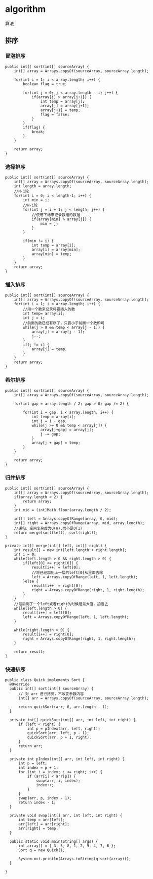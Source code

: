 # algorithm
算法


## 排序

### 冒泡排序

	public int[] sort(int[] sourceArray) {
		int[] array = Arrays.copyOf(sourceArray, sourceArray.length);
		
		for(int i = 1; i < array.length; i++) {
			boolean flag = true;
			
			for(int j = 0; j < array.length - i; j++) {
				if(array[j] > array[j+1]) {
					int temp = array[j];
					array[j] = array[j+1];
					array[j+1] = temp;
					flag = false;
				}
			}
			if(flag) {
				break;
			}
		}
		
		return array;
	}
	

### 选择排序

	public int[] sort(int[] sourceArray) {
		int[] array = Arrays.copyOf(sourceArray, sourceArray.length);
		int length = array.length;
		//N-1轮
		for(int i = 0; i < length-1; i++) {
			int min = i;
			//N-i轮
			for(int j = i + 1; j < length; j++) {
				//使用下标来记录数组的数据
				if(array[min] > array[j]) {
					min = j;
				}
			}
			
			if(min != i) {
				int temp = array[i];
				array[i] = array[min];
				array[min] = temp;
			}
		}
		return array;
	}
	
	
### 插入排序

	public int[] sort(int[] sourceArray) {
		int[] array = Arrays.copyOf(sourceArray, sourceArray.length);
		for(int i = 1; i < array.length; i++) {
			//用一个数来记录将要插入的数
			int temp= array[i];
			int j = i;
			//前面的数已经有序了，只要小于前面一个数即可
			while(j > 0 && temp < array[j - 1]) {
				array[j] = array[j - 1];
				j--;
			}
			if(j != i) {
				array[j] = temp;
			}
		}
		return array;
	}
  
  
  ### 希尔排序
  
  	public int[] sort(int[] sourceArray) {
		int[] array = Arrays.copyOf(sourceArray, sourceArray.length);
		
        for(int gap = array.length / 2; gap > 0; gap /= 2) {
        	
        	for(int i = gap; i < array.length; i++) {
        		int temp = array[i];
        		int j = i - gap;
        		while(j >= 0 && temp < array[j]) {
        			array[j+gap] = array[j];
        			j -= gap;
        		}
        		array[j + gap] = temp;
        	}
        }

        return array;
    }
    
   
### 归并排序


	public int[] sort(int[] sourceArray) {
		int[] array = Arrays.copyOf(sourceArray, sourceArray.length);
		if(array.length < 2) {
			return array;
		}
		int mid = (int)Math.floor(array.length / 2);
		
		int[] left = Arrays.copyOfRange(array, 0, mid);
		int[] right = Arrays.copyOfRange(array, mid, array.length);
		//递归，空间复杂度为O(n),而不是O(1)
		return merge(sort(left), sort(right));
	}
	
	private int[] merge(int[] left, int[] right) {
		int result[] = new int[left.length + right.length];
		int i = 0;
		while(left.length > 0 && right.length > 0) {
			if(left[0] <= right[0]) {
				result[i++] = left[0];
				//将已经加到上一层的left[0]从里面去除
				left = Arrays.copyOfRange(left, 1, left.length);
			}else {
				result[i++] = right[0];
				right = Arrays.copyOfRange(right, 1, right.length);
			}
		}
		//最后剩了一个left或者right的时候是最大值，加进去
		while(left.length > 0) {
			result[i++] = left[0];
			left = Arrays.copyOfRange(left, 1, left.length);
		}
		
		while(right.length > 0) {
			result[i++] = right[0];
			right = Arrays.copyOfRange(right, 1, right.length);
		}
		
		return result;
	}
  
  
  
  ### 快速排序
  ```
  public class Quick implements Sort {
	@Override
	public int[] sort(int[] sourceArray) {
		// 对 arr 进行拷贝，不改变参数内容
		int[] arr = Arrays.copyOf(sourceArray, sourceArray.length);

		return quickSort(arr, 0, arr.length - 1);
	}

	private int[] quickSort(int[] arr, int left, int right) {
		if (left < right) {
			int p = pIndex(arr, left, right);
			quickSort(arr, left, p - 1);
			quickSort(arr, p + 1, right);
		}
		return arr;
	}

	private int pIndex(int[] arr, int left, int right) {
		int p = left;
		int index = p + 1;
		for (int i = index; i <= right; i++) {
			if (arr[i] < arr[p]) {
				swap(arr, i, index);
				index++;
			}
		}
		swap(arr, p, index - 1);
		return index - 1;
	}

	private void swap(int[] arr, int left, int right) {
		int temp = arr[left];
		arr[left] = arr[right];
		arr[right] = temp;
	}

	public static void main(String[] args) {
		int array[] = { 3, 5, 8, 1, 2, 9, 4, 7, 6 };
		Sort q = new Quick();
		
		System.out.println(Arrays.toString(q.sort(array)));
	}

}
  ```
